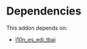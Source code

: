 # Dependencies

This addon depends on:

- [l10n_es_edi_tbai](https://github.com/bringout/oca-ocb-l10n_europe/tree/533488a2c77c429451ec8092756fdb7dbc932946/odoo-bringout-oca-ocb-l10n_es_edi_tbai)
